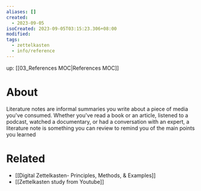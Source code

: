 ```yaml
---
aliases: []
created:
  - 2023-09-05
isoCreated: 2023-09-05T03:15:23.306+08:00
modified: 
tags:
  - zettelkasten
  - info/reference
---
```

up: [[03_References MOC|References MOC]]

# About

Literature notes are informal summaries you write about a piece of media you've consumed. Whether you've read a book or an article, listened to a podcast, watched a documentary, or had a conversation with an expert, a literature note is something you can review to remind you of the main points you learned

# Related

- [[Digital Zettelkasten- Principles, Methods, & Examples]]
- [[Zettelkasten study from Youtube]]